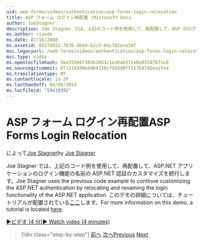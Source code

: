 ```yaml
---
uid: web-forms/videos/authentication/asp-forms-login-relocation
title: ASP フォーム ログイン再配置 |Microsoft Docs
author: JoeStagner
description: Joe Stagner では、上記のコード例を使用して、再配置して、ASP のログイン機能の名前を変更して、ASP.NET の認証のカスタマイズを続行します。N..
ms.author: riande
ms.date: 07/16/2008
ms.assetid: 0427dd22-7836-4b69-b2c2-66c765ace34f
msc.legacyurl: /web-forms/videos/authentication/asp-forms-login-relocation
msc.type: video
ms.openlocfilehash: 9aa31566f383b20d3c1ea8a637ce8a93107871c6
ms.sourcegitcommit: 0f1119340e4464720cfd16d0ff15764746ea1fea
ms.translationtype: MT
ms.contentlocale: ja-JP
ms.lasthandoff: 04/09/2019
ms.locfileid: "59418392"
---
```

# <a name="asp-forms-login-relocation"></a><span data-ttu-id="66567-103">ASP フォーム ログイン再配置</span><span class="sxs-lookup"><span data-stu-id="66567-103">ASP Forms Login Relocation</span></span>

<span data-ttu-id="66567-104">によって[Joe Stagner](https://github.com/JoeStagner)</span><span class="sxs-lookup"><span data-stu-id="66567-104">by [Joe Stagner](https://github.com/JoeStagner)</span></span>

<span data-ttu-id="66567-105">Joe Stagner では、上記のコード例を使用して、再配置して、ASP.NET アプリケーションのログイン機能の名前の ASP.NET 認証のカスタマイズを続行します。</span><span class="sxs-lookup"><span data-stu-id="66567-105">Joe Stagner uses the previous code example to continue customizing the ASP.NET authentication by relocating and renaming the login functionality of the ASP.NET application.</span></span> <span data-ttu-id="66567-106">このデモの詳細については、チュートリアルが配置されている[ここ](../../overview/older-versions-security/introduction/forms-authentication-configuration-and-advanced-topics-vb.md)します。</span><span class="sxs-lookup"><span data-stu-id="66567-106">For more information on this demo, a tutorial is located [here](../../overview/older-versions-security/introduction/forms-authentication-configuration-and-advanced-topics-vb.md).</span></span>

[<span data-ttu-id="66567-107">&#9654;ビデオ (4 分)</span><span class="sxs-lookup"><span data-stu-id="66567-107">&#9654; Watch video (4 minutes)</span></span>](https://channel9.msdn.com/Blogs/ASP-NET-Site-Videos/asp-forms-login-relocation)

> [!div class="step-by-step"]
> <span data-ttu-id="66567-108">[前へ](how-to-setup-and-use-cookie-less-authentication-in-an-aspnet-application.md)
> [次へ](forms-login-custom-key-configuration.md)</span><span class="sxs-lookup"><span data-stu-id="66567-108">[Previous](how-to-setup-and-use-cookie-less-authentication-in-an-aspnet-application.md)
[Next](forms-login-custom-key-configuration.md)</span></span>
